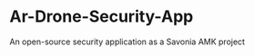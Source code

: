 Ar-Drone-Security-App
=====================

An open-source security application as a Savonia AMK project
